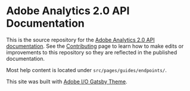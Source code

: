 # Adobe Analytics 2.0 API Documentation

This is the source repository for the [Adobe Analytics 2.0 API documentation](https://developer.adobe.com/analytics-apis/docs/2.0/). See the [Contributing](.github/CONTRIBUTING.md) page to learn how to make edits or improvements to this repository so they are reflected in the published documentation.

Most help content is located under `src/pages/guides/endpoints/`.

This site was built with [Adobe I/O Gatsby Theme](https://github.com/adobe/gatsby-theme-aio).

<!-- View the [demo](https://adobedocs.github.io/dev-site-documentation-template/) running on Github Pages.  

Follow the [instructions](https://github.com/adobe/gatsby-theme-aio#getting-started) to get started. -->
